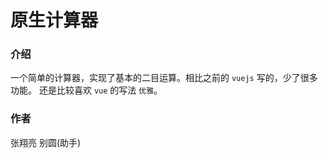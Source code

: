 # 原生计算器
### 介绍
一个简单的计算器，实现了基本的二目运算。相比之前的 `vuejs` 写的，少了很多功能。
还是比较喜欢 `vue` 的写法 `优雅`。

### 作者
张翔亮
别圆(助手)